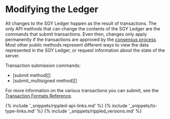 # Modifying the Ledger

All changes to the SGY Ledger happen as the result of transactions. The only API methods that can change the contents of the SGY Ledger are the commands that submit transactions. Even then, changes only apply permanently if the transactions are approved by the [consensus process](consensus.html). Most other public methods represent different ways to view the data represented in the SGY Ledger, or request information about the state of the server.

Transaction submission commands:

- [submit method][]
- [submit_multisigned method][]

For more information on the various transactions you can submit, see the [Transaction Formats Reference](transaction-formats.html).

<!--{# common link defs #}-->
{% include '_snippets/rippled-api-links.md' %}
{% include '_snippets/tx-type-links.md' %}
{% include '_snippets/rippled_versions.md' %}
